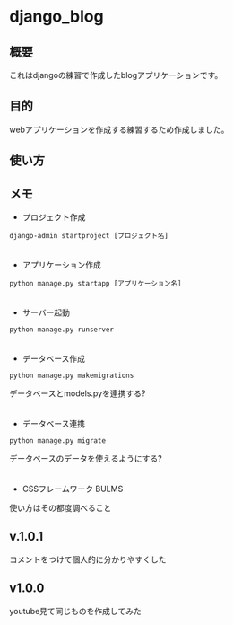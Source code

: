 # django_blog
## 概要
これはdjangoの練習で作成したblogアプリケーションです。

## 目的
webアプリケーションを作成する練習するため作成しました。

## 使い方

## メモ
- プロジェクト作成

`django-admin startproject [プロジェクト名]`
  <br>
　
- アプリケーション作成

`python manage.py startapp [アプリケーション名]`
  <br>
　
- サーバー起動

`python manage.py runserver`
  <br>
　
- データベース作成

`python manage.py makemigrations`

データベースとmodels.pyを連携する?
  <br>
　
- データベース連携

`python manage.py migrate`

データベースのデータを使えるようにする?
  <br>
　
- CSSフレームワーク BULMS

使い方はその都度調べること
  <br>

## v.1.0.1
コメントをつけて個人的に分かりやすくした

## v1.0.0
youtube見て同じものを作成してみた
